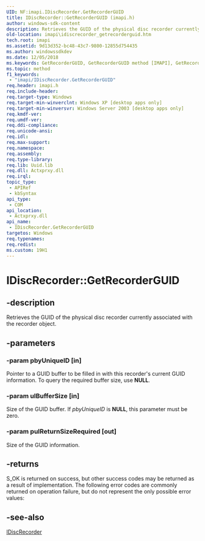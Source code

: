 ```yaml
---
UID: NF:imapi.IDiscRecorder.GetRecorderGUID
title: IDiscRecorder::GetRecorderGUID (imapi.h)
author: windows-sdk-content
description: Retrieves the GUID of the physical disc recorder currently associated with the recorder object.
old-location: imapi\idiscrecorder_getrecorderguid.htm
tech.root: imapi
ms.assetid: 9d13d352-bc48-43c7-9800-12855d754435
ms.author: windowssdkdev
ms.date: 12/05/2018
ms.keywords: GetRecorderGUID, GetRecorderGUID method [IMAPI], GetRecorderGUID method [IMAPI],IDiscRecorder interface, IDiscRecorder interface [IMAPI],GetRecorderGUID method, IDiscRecorder.GetRecorderGUID, IDiscRecorder::GetRecorderGUID, _win32_idiscrecorder_getrecorderguid, base.idiscrecorder_getrecorderguid, imapi.idiscrecorder_getrecorderguid, imapi/IDiscRecorder::GetRecorderGUID
ms.topic: method
f1_keywords: 
 - "imapi/IDiscRecorder.GetRecorderGUID"
req.header: imapi.h
req.include-header: 
req.target-type: Windows
req.target-min-winverclnt: Windows XP [desktop apps only]
req.target-min-winversvr: Windows Server 2003 [desktop apps only]
req.kmdf-ver: 
req.umdf-ver: 
req.ddi-compliance: 
req.unicode-ansi: 
req.idl: 
req.max-support: 
req.namespace: 
req.assembly: 
req.type-library: 
req.lib: Uuid.lib
req.dll: Actxprxy.dll
req.irql: 
topic_type:
 - APIRef
 - kbSyntax
api_type:
 - COM
api_location:
 - Actxprxy.dll
api_name:
 - IDiscRecorder.GetRecorderGUID
targetos: Windows
req.typenames: 
req.redist: 
ms.custom: 19H1
---
```


# IDiscRecorder::GetRecorderGUID


## -description


Retrieves the GUID of the physical disc recorder currently associated with the recorder object.


## -parameters




### -param pbyUniqueID [in]

Pointer to a GUID buffer to be filled in with this recorder's current GUID information. To query the required buffer size, use <b>NULL</b>.


### -param ulBufferSize [in]

Size of the GUID buffer. If <i>pbyUniqueID</i> is <b>NULL</b>, this parameter must be zero.


### -param pulReturnSizeRequired [out]

Size of the GUID information.


## -returns



S_OK is returned on success, but other success codes may be returned as a result of implementation. The following error codes are commonly returned on operation failure, but do not represent the only possible error values:




## -see-also




<a href="https://docs.microsoft.com/windows/desktop/api/imapi/nn-imapi-idiscrecorder">IDiscRecorder</a>
 

 

